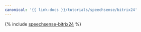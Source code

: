 ```yaml
---
canonical: '{{ link-docs }}/tutorials/speechsense/bitrix24'
---
```


{% include [speechsense-bitrix24](../../_tutorials/speechsense/bitrix24.md) %}